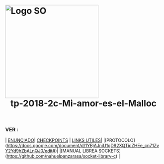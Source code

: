 <h1>
  <br>
  <div class="row">
  <div class="column" align = "left"><img src = "https://www.utnso.com/wp-content/uploads/2017/11/main-logo-utnso.png" alt="Logo SO" width="300"></div>
  <div class="column" align= "center">tp-2018-2c-Mi-amor-es-el-Malloc</div>
</div>
  </br>
</h1>



### VER :

| [ENUNCIADO](https://www.utnso.com/wp-content/uploads/2018/08/2C2018-El-Gran-TP.pdf)| [CHECKPOINTS](https://github.com/sisoputnfrba/tp-2018-2c-Mi-amor-es-el-Malloc/blob/master/infoCheckpoints.md)
| [LINKS UTILES](https://www.utnso.com/links-utiles/)| 
|[PROTOCOLO] (https://docs.google.com/document/d/1YBjAJniU1gD92XQTicZHEe_cn71ZvY2Yd9hZbALnQJ0/edit#)|
|[MANUAL LIBREA SOCKETS] (https://github.com/nahuelpanzarasa/socket-library-c)                      |
